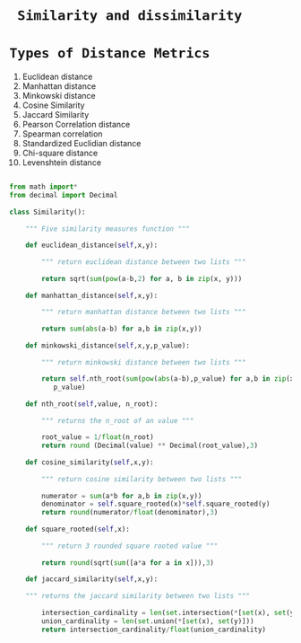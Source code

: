 <h1><b><code> Similarity and dissimilarity </code></b></h1>







<h1><b><code>Types of Distance Metrics </code></b></h1>

<ol>

<li>Euclidean distance</li>
<li>Manhattan distance</li>
<li>Minkowski distance</li>
<li>Cosine Similarity</li>
<li>Jaccard Similarity</li>
<li>Pearson Correlation distance</li>
<li>Spearman correlation</li>
<li>Standardized Euclidian distance</li>
<li>Chi-square distance</li>
<li>Levenshtein distance</li>

</ol>

``` python

from math import*
from decimal import Decimal
 
class Similarity():
 
    """ Five similarity measures function """
 
    def euclidean_distance(self,x,y):
 
        """ return euclidean distance between two lists """
 
        return sqrt(sum(pow(a-b,2) for a, b in zip(x, y)))
 
    def manhattan_distance(self,x,y):
 
        """ return manhattan distance between two lists """
 
        return sum(abs(a-b) for a,b in zip(x,y))
 
    def minkowski_distance(self,x,y,p_value):
 
        """ return minkowski distance between two lists """
 
        return self.nth_root(sum(pow(abs(a-b),p_value) for a,b in zip(x, y)),
           p_value)
 
    def nth_root(self,value, n_root):
 
        """ returns the n_root of an value """
 
        root_value = 1/float(n_root)
        return round (Decimal(value) ** Decimal(root_value),3)
 
    def cosine_similarity(self,x,y):
 
        """ return cosine similarity between two lists """
 
        numerator = sum(a*b for a,b in zip(x,y))
        denominator = self.square_rooted(x)*self.square_rooted(y)
        return round(numerator/float(denominator),3)
 
    def square_rooted(self,x):
 
        """ return 3 rounded square rooted value """
 
        return round(sqrt(sum([a*a for a in x])),3)
 
    def jaccard_similarity(self,x,y):
 
    """ returns the jaccard similarity between two lists """
 
        intersection_cardinality = len(set.intersection(*[set(x), set(y)]))
        union_cardinality = len(set.union(*[set(x), set(y)]))
        return intersection_cardinality/float(union_cardinality)


```
